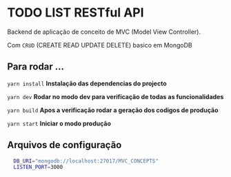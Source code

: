 # TODO LIST RESTful API

Backend de aplicação de conceito de MVC (Model View Controller).

Com `CRUD` (CREATE READ UPDATE DELETE) basico em MongoDB

## Para rodar ...

`yarn install` <strong>Instalação das dependencias do projecto</strong>

`yarn dev` <strong>Rodar no modo dev para verificação de todas as funcionalidades</strong>

`yarn build` <strong>Apos a verificação rodar a geração dos codigos de produção</strong>

`yarn start` <strong>Iniciar o modo produção</strong>

## Arquivos de configuração 

```bash
  DB_URI="mongodb://localhost:27017/MVC_CONCEPTS"
  LISTEN_PORT=3000
```